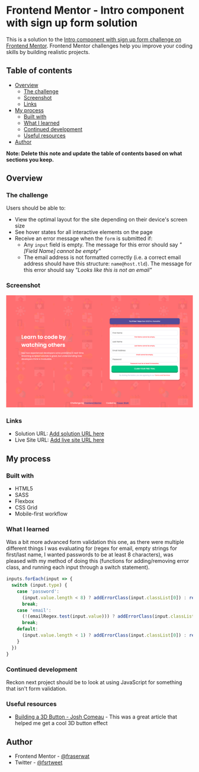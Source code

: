 # Frontend Mentor - Intro component with sign up form solution

This is a solution to the [Intro component with sign up form challenge on Frontend Mentor](https://www.frontendmentor.io/challenges/intro-component-with-signup-form-5cf91bd49edda32581d28fd1). Frontend Mentor challenges help you improve your coding skills by building realistic projects.

## Table of contents

- [Overview](#overview)
  - [The challenge](#the-challenge)
  - [Screenshot](#screenshot)
  - [Links](#links)
- [My process](#my-process)
  - [Built with](#built-with)
  - [What I learned](#what-i-learned)
  - [Continued development](#continued-development)
  - [Useful resources](#useful-resources)
- [Author](#author)

**Note: Delete this note and update the table of contents based on what sections you keep.**

## Overview

### The challenge

Users should be able to:

- View the optimal layout for the site depending on their device's screen size
- See hover states for all interactive elements on the page
- Receive an error message when the `form` is submitted if:
  - Any `input` field is empty. The message for this error should say _"[Field Name] cannot be empty"_
  - The email address is not formatted correctly (i.e. a correct email address should have this structure: `name@host.tld`). The message for this error should say _"Looks like this is not an email"_

### Screenshot

![](design/screenshot.png)

### Links

- Solution URL: [Add solution URL here](https://www.frontendmentor.io/solutions/form-validation-with-3d-button-ms-hqV01T)
- Live Site URL: [Add live site URL here](https://intro-signup-form-mu.vercel.app/)

## My process

### Built with

- HTML5
- SASS
- Flexbox
- CSS Grid
- Mobile-first workflow

### What I learned

Was a bit more advanced form validation this one, as there were multiple different things I was evaluating for (regex for email, empty strings for first/last name, I wanted passwords to be at least 8 characters), was pleased with my method of doing this (functions for adding/removing error class, and running each input through a switch statement).

```js
inputs.forEach(input => {
  switch (input.type) {
    case 'password':
      (input.value.length < 8) ? addErrorClass(input.classList[0]) : removeErrorClass(input.classList[0]);
      break;
    case 'email':
      (!(emailRegex.test(input.value))) ? addErrorClass(input.classList[0]) : removeErrorClass(input.classList[0]);
      break;
    default:
      (input.value.length < 1) ? addErrorClass(input.classList[0]) : removeErrorClass(input.classList[0]);
    }
  })
}
```

### Continued development

Reckon next project should be to look at using JavaScript for something that isn't form validation.

### Useful resources

- [Building a 3D Button - Josh Comeau](https://www.joshwcomeau.com/animation/3d-button/) - This was a great article that helped me get a cool 3D button effect

## Author

- Frontend Mentor - [@fraserwat](https://www.frontendmentor.io/profile/fraserwat)
- Twitter - [@fsrtweet](https://www.twitter.com/fsrtweet)

